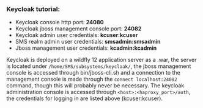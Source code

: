 ### Keycloak tutorial:

- Keycloak console http port: **24080**
- Keycloak jboss management console port: **24082**
- Keycloak admin user credentials: **kcuser:kcuser**
- SMS realm admin user credentials: **smsadmin:smsadmin**
- Jboss management user credentials: **kcadmin:kcadmin**

Keycloak is deployed on a wildfly 12 application server as a .war,
the server is located under `/home/SMS/subsystems/keycloak/`,
the jboss management console is accessed through bin/jboss-cli.sh and
a connection to the management console is made through the `connect localhost:24082` command, though this will probably never be necessary.
The keycloak administration console is accessed through `<host>:<haproxy_port>/auth`, the credentials for logging in are listed above (kcuser:kcuser).
